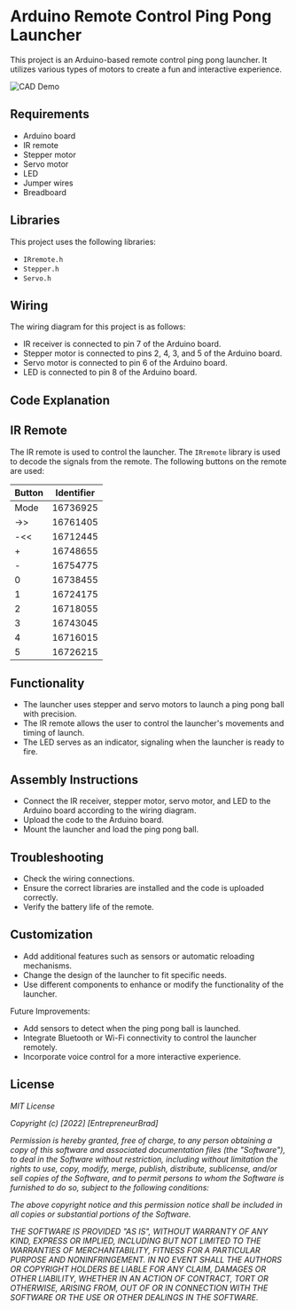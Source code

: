 # Arduino Remote Control Ping Pong Launcher
This project is an Arduino-based remote control ping pong launcher. It utilizes various types of motors to create a fun and interactive experience.

![CAD Demo](https://i.ibb.co/t3cv2zZ/Ping-Pong-Ball-Launcher.png)

## Requirements
-   Arduino board
-   IR remote
-   Stepper motor
-   Servo motor
-   LED
-   Jumper wires
-   Breadboard

## Libraries
This project uses the following libraries:

-   `IRremote.h`
-   `Stepper.h`
-   `Servo.h`

## Wiring
The wiring diagram for this project is as follows:

-   IR receiver is connected to pin 7 of the Arduino board.
-   Stepper motor is connected to pins 2, 4, 3, and 5 of the Arduino board.
-   Servo motor is connected to pin 6 of the Arduino board.
-   LED is connected to pin 8 of the Arduino board.


Code Explanation
----------------

## IR Remote

The IR remote is used to control the launcher. The `IRremote` library is used to decode the signals from the remote. The following buttons on the remote are used:

| Button | Identifier |
| --- | --- |
| Mode | 16736925 |
| ->> | 16761405 |
| -<< | 16712445 |
| + | 16748655 |
| - | 16754775 |
| 0 | 16738455 |
| 1 | 16724175 |
| 2 | 16718055 |
| 3 | 16743045 |
| 4 | 16716015 |
| 5 | 16726215 |


## Functionality

-   The launcher uses stepper and servo motors to launch a ping pong ball with precision.
-   The IR remote allows the user to control the launcher's movements and timing of launch.
-   The LED serves as an indicator, signaling when the launcher is ready to fire.

## Assembly Instructions

-   Connect the IR receiver, stepper motor, servo motor, and LED to the Arduino board according to the wiring diagram.
-   Upload the code to the Arduino board.
-   Mount the launcher and load the ping pong ball.

## Troubleshooting

-   Check the wiring connections.
-   Ensure the correct libraries are installed and the code is uploaded correctly.
-   Verify the battery life of the remote.

## Customization

-   Add additional features such as sensors or automatic reloading mechanisms.
-   Change the design of the launcher to fit specific needs.
-   Use different components to enhance or modify the functionality of the launcher.

Future Improvements:

-   Add sensors to detect when the ping pong ball is launched.
-   Integrate Bluetooth or Wi-Fi connectivity to control the launcher remotely.
-   Incorporate voice control for a more interactive experience.


## License
*MIT License*

*Copyright (c) [2022] [EntrepreneurBrad]*

*Permission is hereby granted, free of charge, to any person obtaining a copy
of this software and associated documentation files (the "Software"), to deal
in the Software without restriction, including without limitation the rights
to use, copy, modify, merge, publish, distribute, sublicense, and/or sell
copies of the Software, and to permit persons to whom the Software is
furnished to do so, subject to the following conditions:*

*The above copyright notice and this permission notice shall be included in all copies or substantial portions of the Software.*

*THE SOFTWARE IS PROVIDED "AS IS", WITHOUT WARRANTY OF ANY KIND, EXPRESS OR
IMPLIED, INCLUDING BUT NOT LIMITED TO THE WARRANTIES OF MERCHANTABILITY,
FITNESS FOR A PARTICULAR PURPOSE AND NONINFRINGEMENT. IN NO EVENT SHALL THE
AUTHORS OR COPYRIGHT HOLDERS BE LIABLE FOR ANY CLAIM, DAMAGES OR OTHER
LIABILITY, WHETHER IN AN ACTION OF CONTRACT, TORT OR OTHERWISE, ARISING FROM,
OUT OF OR IN CONNECTION WITH THE SOFTWARE OR THE USE OR OTHER DEALINGS IN THE
SOFTWARE.*

